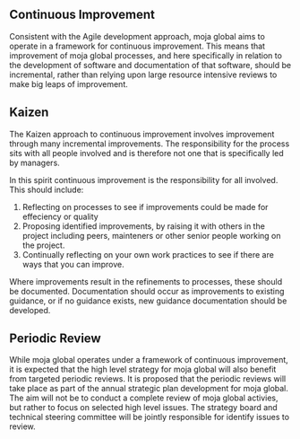 ## Continuous Improvement

Consistent with the Agile development approach, moja global aims to operate in a framework for continuous improvement.
This means that improvement of moja global processes, and here specifically in relation to the development of software and documentation of that software, should be incremental, rather than relying upon large resource intensive reviews to make big leaps of improvement.

## Kaizen

The Kaizen approach to continuous improvement involves improvement through many incremental improvements. The responsibility for the process sits with all people involved and is therefore not one that is specifically led by managers.

In this spirit continuous improvement is the responsibility for all involved. This should include:
1. Reflecting on processes to see if improvements could be made for effeciency or quality
2. Proposing identified improvements, by raising it with others in the project including peers, mainteners or other senior people working on the project.
3. Continually reflecting on your own work practices to see if there are ways that you can improve.

Where improvements result in the refinements to processes, these should be documented. Documentation should occur as improvements to existing guidance, or if no guidance exists, new guidance documentation should be developed.

## Periodic Review

While moja global operates under a framework of continuous improvement, it is expected that the high level strategy for moja global will also benefit from targeted periodic reviews. It is proposed that the periodic reviews will take place as part of the annual strategic plan development for moja global. The aim will not be to conduct a complete review of moja global activies, but rather to focus on selected high level issues. The strategy board and technical steering committee will be jointly responsible for identify issues to review.
